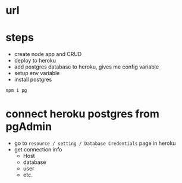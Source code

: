 # url

# steps

- create node app and CRUD
- deploy to heroku
- add postgres database to heroku, gives me config variable
- setup env variable
- install postgres

```
npm i pg
```

# connect heroku postgres from pgAdmin

- go to `resource / setting / Database Credentials` page in heroku
- get connection info
  - Host
  - database
  - user
  - etc.
